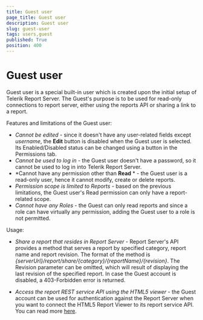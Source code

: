 ```yaml
---
title: Guest user
page_title: Guest user
description: Guest user
slug: guest-user
tags: users,guest
published: True
position: 400
---
```


# Guest user

Guest user is a special built-in user which is created upon the initial setup of Telerik Report Server. The Guest's purpose is to be used for read-only connections to report server, either using the reports API or sharing a link to a report.

Features and limitations of the Guest user:

-	*Cannot be edited* - since it doesn't have any user-related fields except *username*, the **Edit** button is disabled when the Guest user is selected. Its Enabled/Disabled status can be changed using a button in the Permissions tab.
-	*Cannot be used to log in* - the Guest user doesn't have a password, so it cannot be used to log in into Telerik Report Server.
-	*Cannot have any permission other than **Read** * - the Guest user is a read-only user, hence it cannot modify, create or delete reports.
-	*Permission scope is limited to Reports* - based on the previous limitations, the Guest user's Read permission can only have a report-related scope.
-	*Cannot have any Roles* - the Guest can only read reports and since a role can have virtually any permission, adding the Guest user to a role is not permitted.

Usage:

-	*Share a report that resides in Report Server* - Report Server's API provides a method that serves a report by specified category, report name and report revision. The format of the method is *{serverUrl}/report/share/{category}/{reportName}/{revision}*. The Revision parameter can be omitted, which will result of displaying the last revision of the specified report. In case the Guest account is disabled, a 403-Forbidden error is returned.

-	*Access the report REST service API using the HTML5 viewer* - the Guest account can be used for authentication against the Report Server when you want to connect the HTML5 Report Viewer to its report service API. You can read more [here](http://docs.telerik.com/reporting/html5-report-viewer-howto-use-it-with-reportserver "Configuring the HTML5 Report Viewer to work with Report Server").